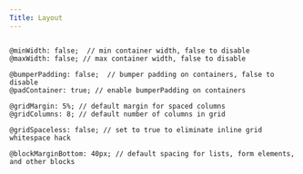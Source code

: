 ```yaml
---
Title: Layout
---
```


<pre class="language-less">
<code>
@minWidth: false;  // min container width, false to disable
@maxWidth: false; // max container width, false to disable

@bumperPadding: false;  // bumper padding on containers, false to disable
@padContainer: true; // enable bumperPadding on containers

@gridMargin: 5%; // default margin for spaced columns
@gridColumns: 8; // default number of columns in grid

@gridSpaceless: false; // set to true to eliminate inline grid whitespace hack

@blockMarginBottom: 40px; // default spacing for lists, form elements, and other blocks
</code>
</pre>
